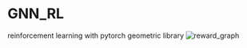 # GNN_RL
reinforcement learning with pytorch geometric library
![reward_graph](https://user-images.githubusercontent.com/31655488/109787401-86c22e00-7c51-11eb-9061-a374ec7adb0a.png)
